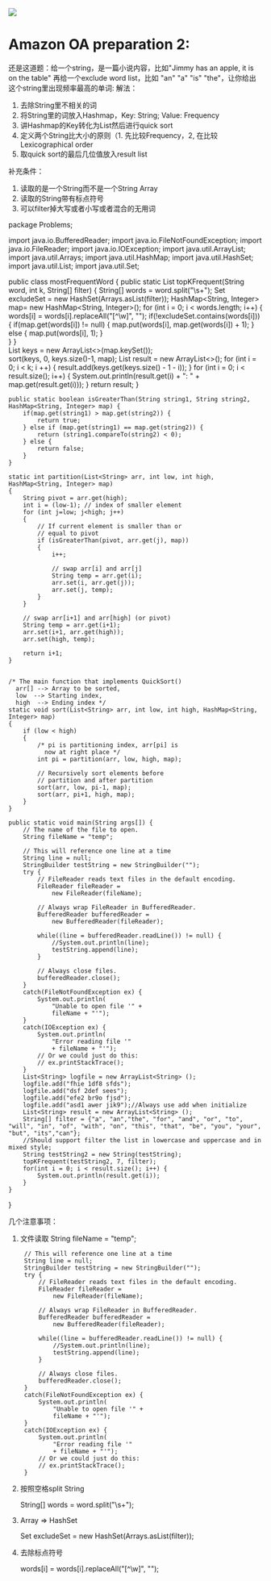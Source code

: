 ![](http://media.corporate-ir.net/media_files/IROL/17/176060/img/logos/amazon_logo_RGB.jpg)
# Amazon OA preparation 2: 
 还是这道题：给一个string，是一篇小说内容，比如"Jimmy has an apple, it is on the table" 再给一个exclude word list，比如 "an" "a" "is" "the"，让你给出这个string里出现频率最高的单词:
 解法：
 1. 去除String里不相关的词
 2. 将String里的词放入Hashmap，Key: String; Value: Frequency
 3. 讲Hashmap的Key转化为List然后进行quick sort
 4. 定义两个String比大小的原则（1. 先比较Frequency，2, 在比较 Lexicographical order
 5. 取quick sort的最后几位值放入result list

补充条件：
1. 读取的是一个String而不是一个String Array
2. 读取的String带有标点符号
3. 可以filter掉大写或者小写或者混合的无用词



package Problems;

import java.io.BufferedReader;
import java.io.FileNotFoundException;
import java.io.FileReader;
import java.io.IOException;
import java.util.ArrayList;
import java.util.Arrays;
import java.util.HashMap;
import java.util.HashSet;
import java.util.List;
import java.util.Set;

public class mostFrequentWord {
    public static List<String> topKFrequent(String word, int k, String[] filter) {
        String[] words = word.split("\\s+");
        Set<String> excludeSet = new HashSet<String>(Arrays.asList(filter));
        HashMap<String, Integer> map= new HashMap<String, Integer>();
            for (int i = 0; i < words.length; i++) {
                words[i] = words[i].replaceAll("[^\\w]", "");
                if(!excludeSet.contains(words[i])) {
                    if(map.get(words[i]) != null) {
                        map.put(words[i], map.get(words[i]) + 1);
                    } else {
                        map.put(words[i], 1);
                    }                   
                }
            }        
            List<String> keys = new ArrayList<>(map.keySet());            
            sort(keys, 0, keys.size()-1, map);
            List<String> result = new ArrayList<>();
            for (int i = 0; i < k; i ++) {
                result.add(keys.get(keys.size() - 1 - i));
            }
            for (int i = 0; i < result.size(); i++) {
                System.out.println(result.get(i) + ": " + map.get(result.get(i)));
            }
            return result;
    }
    
    public static boolean isGreaterThan(String string1, String string2, HashMap<String, Integer> map) {
        if(map.get(string1) > map.get(string2)) {
            return true;
        } else if (map.get(string1) == map.get(string2)) {
            return (string1.compareTo(string2) < 0);
        } else {
            return false;
        }
    }
    
    static int partition(List<String> arr, int low, int high, HashMap<String, Integer> map)
    {
        String pivot = arr.get(high); 
        int i = (low-1); // index of smaller element
        for (int j=low; j<high; j++)
        {
            // If current element is smaller than or
            // equal to pivot
            if (isGreaterThan(pivot, arr.get(j), map))
            {
                i++;
 
                // swap arr[i] and arr[j]
                String temp = arr.get(i);
                arr.set(i, arr.get(j));
                arr.set(j, temp);
            }
        }
 
        // swap arr[i+1] and arr[high] (or pivot)
        String temp = arr.get(i+1);
        arr.set(i+1, arr.get(high));
        arr.set(high, temp);
 
        return i+1;
    }
 
 
    /* The main function that implements QuickSort()
      arr[] --> Array to be sorted,
      low  --> Starting index,
      high  --> Ending index */
    static void sort(List<String> arr, int low, int high, HashMap<String, Integer> map)
    {
        if (low < high)
        {
            /* pi is partitioning index, arr[pi] is 
              now at right place */
            int pi = partition(arr, low, high, map);
 
            // Recursively sort elements before
            // partition and after partition
            sort(arr, low, pi-1, map);
            sort(arr, pi+1, high, map);
        }
    }
    
    public static void main(String args[]) {
        // The name of the file to open.
        String fileName = "temp";

        // This will reference one line at a time
        String line = null;
        StringBuilder testString = new StringBuilder("");
        try {
            // FileReader reads text files in the default encoding.
            FileReader fileReader = 
                new FileReader(fileName);

            // Always wrap FileReader in BufferedReader.
            BufferedReader bufferedReader = 
                new BufferedReader(fileReader);

            while((line = bufferedReader.readLine()) != null) {
                //System.out.println(line);
                testString.append(line);
            }   

            // Always close files.
            bufferedReader.close();         
        }
        catch(FileNotFoundException ex) {
            System.out.println(
                "Unable to open file '" + 
                fileName + "'");                
        }
        catch(IOException ex) {
            System.out.println(
                "Error reading file '" 
                + fileName + "'");                  
            // Or we could just do this: 
            // ex.printStackTrace();
        }
        List<String> logfile = new ArrayList<String> ();
        logfile.add("fhie 1df8 sfds");
        logfile.add("dsf 2def sees");
        logfile.add("efe2 br9o fjsd");
        logfile.add("asd1 awer jik9");//Always use add when initialize
        List<String> result = new ArrayList<String> ();
        String[] filter = {"a", "an","the", "for", "and", "or", "to", "will", "in", "of", "with", "on", "this", "that", "be", "you", "your", "but", "its","can"};
        //Should support filter the list in lowercase and uppercase and in mixed style;
        String testString2 = new String(testString);
        topKFrequent(testString2, 7, filter);
        for(int i = 0; i < result.size(); i++) {
            System.out.println(result.get(i));
        }
    }
}

几个注意事项：
1. 文件读取
        String fileName = "temp";

        // This will reference one line at a time
        String line = null;
        StringBuilder testString = new StringBuilder("");
        try {
            // FileReader reads text files in the default encoding.
            FileReader fileReader = 
                new FileReader(fileName);

            // Always wrap FileReader in BufferedReader.
            BufferedReader bufferedReader = 
                new BufferedReader(fileReader);

            while((line = bufferedReader.readLine()) != null) {
                //System.out.println(line);
                testString.append(line);
            }   

            // Always close files.
            bufferedReader.close();         
        }
        catch(FileNotFoundException ex) {
            System.out.println(
                "Unable to open file '" + 
                fileName + "'");                
        }
        catch(IOException ex) {
            System.out.println(
                "Error reading file '" 
                + fileName + "'");                  
            // Or we could just do this: 
            // ex.printStackTrace();
        }
2. 按照空格split String

    String[] words = word.split("\\s+");

3. Array => HashSet

    Set<String> excludeSet = new HashSet<String>(Arrays.asList(filter));

4. 去除标点符号

    words[i] = words[i].replaceAll("[^\\w]", "");